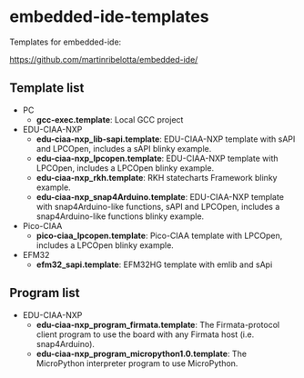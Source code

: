 # embedded-ide-templates

Templates for embedded-ide:

https://github.com/martinribelotta/embedded-ide/

## Template list

- PC
    - **gcc-exec.template**: Local GCC project
- EDU-CIAA-NXP
    - **edu-ciaa-nxp_lib-sapi.template**: EDU-CIAA-NXP template with sAPI and LPCOpen, includes a sAPI blinky example.
    - **edu-ciaa-nxp_lpcopen.template**: EDU-CIAA-NXP template with LPCOpen, includes a LPCOpen blinky example.
    - **edu-ciaa-nxp_rkh.template**: RKH statecharts Framework blinky example.
    - **edu-ciaa-nxp_snap4Arduino.template**: EDU-CIAA-NXP template with snap4Arduino-like functions, sAPI and LPCOpen, includes a snap4Arduino-like functions blinky example.
- Pico-CIAA
    - **pico-ciaa_lpcopen.template**: Pico-CIAA template with LPCOpen, includes a LPCOpen blinky example.
- EFM32
    - **efm32_sapi.template**: EFM32HG template with emlib and sApi

## Program list

- EDU-CIAA-NXP
    - **edu-ciaa-nxp_program_firmata.template**: The Firmata-protocol client program to use the board with any Firmata host (i.e. snap4Arduino).
    - **edu-ciaa-nxp_program_micropython1.0.template**: The MicroPython interpreter program to use MicroPython.
